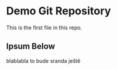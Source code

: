 # Demo Git Repository

This is the first file in this repo.

## Ipsum Below

blablabla to bude sranda ještě